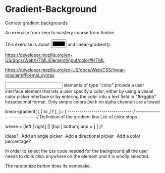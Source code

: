 # Gradient-Background
Genrate gradient backgrounds

An exercise from zero to mastery course from Andrie

This exercise is about <code><input type="color"></code> and linear-gradient().

https://developer.mozilla.org/en-US/docs/Web/HTML/Element/input/color#HTML

https://developer.mozilla.org/en-US/docs/Web/CSS/linear-gradient#Formal_syntax


<input> elements of type "color" provide a user interface element that lets a user specify a color, either by using a visual color picker interface or by entering the color into a text field in "#rrggbb" hexadecimal format. Only simple colors (with no alpha channel) are allowed

linear-gradient( 
  [ <angle> | to <side-or-corner> ,]? <color-stop> [, <color-stop>]+ )
  \---------------------------------/ \----------------------------/
    Definition of the gradient line        List of color stops  

where <side-or-corner> = [left | right] || [top | bottom]
  and <color-stop>     = <color> [ <percentage> | <length> ]?

  ideas?
  -Add an angle picker 
  -Add a directional picker
  -Add a color percentage?


  In order to select the css code needed for the background all the user needs to do is click anywhere on the element and it is wholly selected.

  The randomize button does its namesake.
